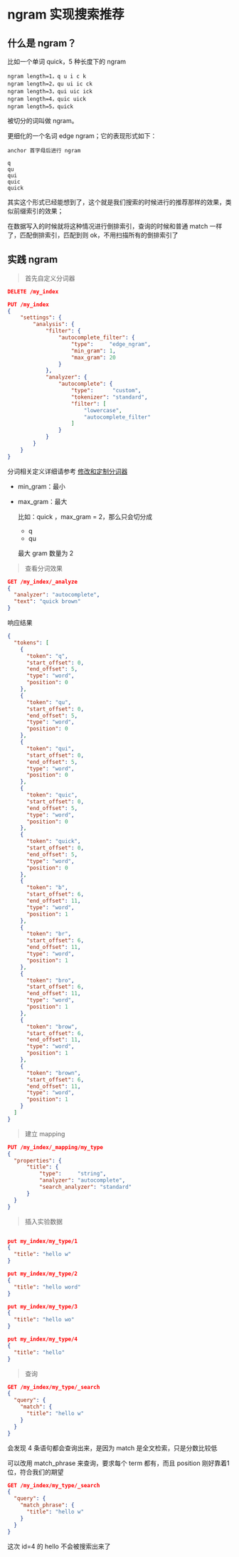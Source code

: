 # ngram  实现搜索推荐

## 什么是 ngram？

比如一个单词 quick，5 种长度下的 ngram
```
ngram length=1，q u i c k
ngram length=2，qu ui ic ck
ngram length=3，qui uic ick
ngram length=4，quic uick
ngram length=5，quick
```

被切分的词叫做 ngram。

更细化的一个名词 edge ngram；它的表现形式如下：

```
anchor 首字母后进行 ngram

q
qu
qui
quic
quick
```

其实这个形式已经能想到了，这个就是我们搜索的时候进行的推荐那样的效果，类似前缀索引的效果；

在数据写入的时候就将这种情况进行倒排索引，查询的时候和普通 match 一样了，匹配倒排索引，匹配到则 ok，不用扫描所有的倒排索引了


## 实践 ngram

> 首先自定义分词器

```json
DELETE /my_index

PUT /my_index
{
    "settings": {
        "analysis": {
            "filter": {
                "autocomplete_filter": {
                    "type":     "edge_ngram",
                    "min_gram": 1,
                    "max_gram": 20
                }
            },
            "analyzer": {
                "autocomplete": {
                    "type":      "custom",
                    "tokenizer": "standard",
                    "filter": [
                        "lowercase",
                        "autocomplete_filter"
                    ]
                }
            }
        }
    }
}
```

分词相关定义详细请参考 [修改和定制分词器](/elasticsearch-core/index/62-tokenizer.md)

- min_gram：最小
- max_gram：最大

    比如：quick ，max_gram = 2，那么只会切分成
    - q
    - qu

    最大 gram 数量为 2

> 查看分词效果

```json
GET /my_index/_analyze
{
  "analyzer": "autocomplete",
  "text": "quick brown"
}
```

响应结果

```json
{
  "tokens": [
    {
      "token": "q",
      "start_offset": 0,
      "end_offset": 5,
      "type": "word",
      "position": 0
    },
    {
      "token": "qu",
      "start_offset": 0,
      "end_offset": 5,
      "type": "word",
      "position": 0
    },
    {
      "token": "qui",
      "start_offset": 0,
      "end_offset": 5,
      "type": "word",
      "position": 0
    },
    {
      "token": "quic",
      "start_offset": 0,
      "end_offset": 5,
      "type": "word",
      "position": 0
    },
    {
      "token": "quick",
      "start_offset": 0,
      "end_offset": 5,
      "type": "word",
      "position": 0
    },
    {
      "token": "b",
      "start_offset": 6,
      "end_offset": 11,
      "type": "word",
      "position": 1
    },
    {
      "token": "br",
      "start_offset": 6,
      "end_offset": 11,
      "type": "word",
      "position": 1
    },
    {
      "token": "bro",
      "start_offset": 6,
      "end_offset": 11,
      "type": "word",
      "position": 1
    },
    {
      "token": "brow",
      "start_offset": 6,
      "end_offset": 11,
      "type": "word",
      "position": 1
    },
    {
      "token": "brown",
      "start_offset": 6,
      "end_offset": 11,
      "type": "word",
      "position": 1
    }
  ]
}
```

> 建立 mapping

```json
PUT /my_index/_mapping/my_type
{
  "properties": {
      "title": {
          "type":     "string",
          "analyzer": "autocomplete",
          "search_analyzer": "standard"
      }
  }
}
```

> 插入实验数据

```json

put my_index/my_type/1
{
  "title": "hello w"
}

put my_index/my_type/2
{
  "title": "hello word"
}

put my_index/my_type/3
{
  "title": "hello wo"
}

put my_index/my_type/4
{
  "title": "hello"
}

```

> 查询

```json
GET /my_index/my_type/_search
{
  "query": {
    "match": {
      "title": "hello w"
    }
  }
}
```

会发现 4 条语句都会查询出来，是因为 match 是全文检索，只是分数比较低

可以改用 match_phrase 来查询，要求每个 term 都有，而且 position 刚好靠着1位，符合我们的期望

```json
GET /my_index/my_type/_search
{
  "query": {
    "match_phrase": {
      "title": "hello w"
    }
  }
}
```

这次 id=4 的 hello 不会被搜索出来了
